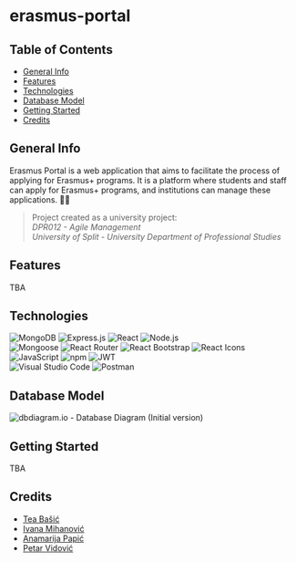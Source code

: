 # erasmus-portal

## Table of Contents

* [General Info](#general-info)
* [Features](#features)
* [Technologies](#technologies)
* [Database Model](#database-model)
* [Getting Started](#getting-started)
* [Credits](#credits)

## General Info

Erasmus Portal is a web application that aims to facilitate the process of applying for Erasmus+ programs. It is a platform where students and staff can apply for Erasmus+ programs, and institutions can manage these applications. 👥🌐

> Project created as a university project:  
> *DPR012 - Agile Management*  
> *University of Split - University Department of Professional Studies*

## Features

TBA

## Technologies

![MongoDB](https://img.shields.io/badge/MongoDB-%234ea94b.svg?style=for-the-badge&logo=mongodb&logoColor=white)
![Express.js](https://img.shields.io/badge/Express-000000.svg?style=for-the-badge&logo=Express&logoColor=white)
![React](https://img.shields.io/badge/react-%2320232a.svg?style=for-the-badge&logo=react&logoColor=%2361DAFB)
![Node.js](https://img.shields.io/badge/Node.js-%23339933.svg?style=for-the-badge&logo=node.js&logoColor=white)  
![Mongoose](https://img.shields.io/badge/Mongoose-880000.svg?style=for-the-badge&logo=Mongoose&logoColor=white)
![React Router](https://img.shields.io/badge/React_Router-%23ca4245.svg?style=for-the-badge&logo=react-router&logoColor=white)
![React Bootstrap](https://img.shields.io/badge/React_Bootstrap-%23563d7c.svg?style=for-the-badge&logo=bootstrap&logoColor=white)
![React Icons](https://img.shields.io/badge/React_Icons-%23000000.svg?style=for-the-badge&logo=react&logoColor=white)  
![JavaScript](https://img.shields.io/badge/JavaScript-%23f7df1e.svg?style=for-the-badge&logo=javascript&logoColor=black)
![npm](https://img.shields.io/badge/npm-%23cb3837.svg?style=for-the-badge&logo=npm&logoColor=white)
![JWT](https://img.shields.io/badge/JWT-%23000000.svg?style=for-the-badge&logo=json-web-tokens&logoColor=white)  
![Visual Studio Code](https://img.shields.io/badge/Visual%20Studio%20Code-0078d7.svg?style=for-the-badge&logo=visual-studio-code&logoColor=white)
![Postman](https://img.shields.io/badge/Postman-%23ff6c37.svg?style=for-the-badge&logo=postman&logoColor=white)

## Database Model

![dbdiagram.io - Database Diagram (Initial version)](https://github.com/user-attachments/assets/e2a5eaee-a7e5-4b37-839c-b42c195d66c7)


## Getting Started

TBA

## Credits

* [Tea Bašić](https://github.com/Tea27)
* [Ivana Mihanović](https://github.com/imihanovic)
* [Anamarija Papić](https://github.com/anamarijapapic)
* [Petar Vidović](https://github.com/Petar1107)
